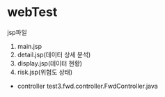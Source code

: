 # webTest
jsp파일
1. main.jsp
2. detail.jsp(데이터 상세 분석)
3. display.jsp(데이터 현황)
4. risk.jsp(위험도 상태)

* controller
  test3.fwd.controller.FwdController.java
